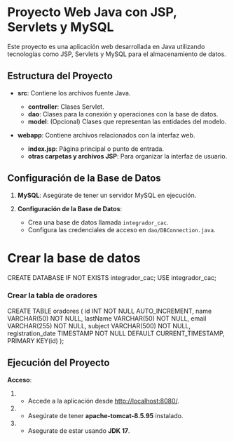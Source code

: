 # Proyecto Web Java con JSP, Servlets y MySQL

Este proyecto es una aplicación web desarrollada en Java utilizando tecnologías como JSP, Servlets y MySQL para el almacenamiento de datos.

## Estructura del Proyecto

- **src**: Contiene los archivos fuente Java.
    - **controller**: Clases Servlet.
    - **dao**: Clases para la conexión y operaciones con la base de datos.
    - **model**: (Opcional) Clases que representan las entidades del modelo.

- **webapp**: Contiene archivos relacionados con la interfaz web.
    - **index.jsp**: Página principal o punto de entrada.
    - **otras carpetas y archivos JSP**: Para organizar la interfaz de usuario.

## Configuración de la Base de Datos

1. **MySQL**: Asegúrate de tener un servidor MySQL en ejecución.

2. **Configuración de la Base de Datos**:
    - Crea una base de datos llamada `integrador_cac`.
    - Configura las credenciales de acceso en `dao/DBConnection.java`.

# Crear la base de datos
CREATE DATABASE IF NOT EXISTS integrador_cac;
USE integrador_cac;

### Crear la tabla de oradores
CREATE TABLE oradores (
id INT NOT NULL AUTO_INCREMENT,
name VARCHAR(50) NOT NULL,
lastName VARCHAR(50) NOT NULL,
email VARCHAR(255) NOT NULL,
subject VARCHAR(500) NOT NULL,
registration_date TIMESTAMP NOT NULL DEFAULT CURRENT_TIMESTAMP,
PRIMARY KEY(id)
);
## Ejecución del Proyecto
**Acceso**:
1. - Accede a la aplicación desde [http://localhost:8080/](http://localhost:8080/).
2. - Asegúrate de tener **apache-tomcat-8.5.95** instalado.
3. - Asegurate de estar usando **JDK 17**.